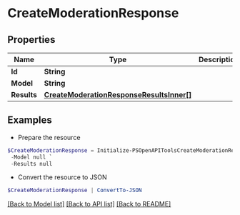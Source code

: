 # CreateModerationResponse
## Properties

Name | Type | Description | Notes
------------ | ------------- | ------------- | -------------
**Id** | **String** |  | 
**Model** | **String** |  | 
**Results** | [**CreateModerationResponseResultsInner[]**](CreateModerationResponseResultsInner.md) |  | 

## Examples

- Prepare the resource
```powershell
$CreateModerationResponse = Initialize-PSOpenAPIToolsCreateModerationResponse  -Id null `
 -Model null `
 -Results null
```

- Convert the resource to JSON
```powershell
$CreateModerationResponse | ConvertTo-JSON
```

[[Back to Model list]](../README.md#documentation-for-models) [[Back to API list]](../README.md#documentation-for-api-endpoints) [[Back to README]](../README.md)

